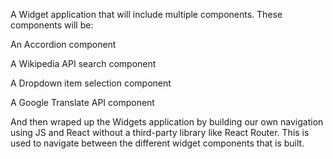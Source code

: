 A Widget application that will include multiple components. These components will be:

An Accordion component

A Wikipedia API search component

A Dropdown item selection component

A Google Translate API component

And then wraped up the Widgets application by building our own navigation using JS and React without a third-party library like React Router. This is used to navigate between the different widget components that is built.
